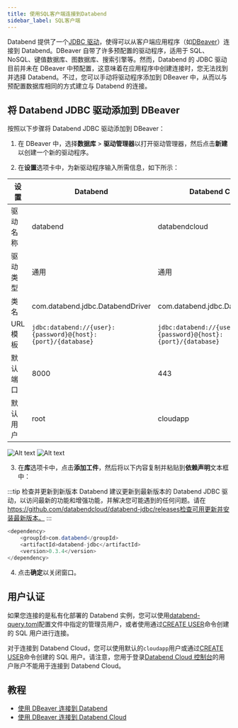 ```yaml
---
title: 使用SQL客户端连接到Databend
sidebar_label: SQL客户端
---
```


Databend 提供了一个[JDBC 驱动](https://github.com/databendcloud/databend-jdbc)，使得可以从客户端应用程序（如[DBeaver](https://dbeaver.com/)）连接到 Databend。DBeaver 自带了许多预配置的驱动程序，适用于 SQL、NoSQL、键值数据库、图数据库、搜索引擎等。然而，Databend 的 JDBC 驱动目前并未在 DBeaver 中预配置，这意味着在应用程序中创建连接时，您无法找到并选择 Databend。不过，您可以手动将驱动程序添加到 DBeaver 中，从而以与预配置数据库相同的方式建立与 Databend 的连接。

## 将 Databend JDBC 驱动添加到 DBeaver

按照以下步骤将 Databend JDBC 驱动添加到 DBeaver：

1. 在 DBeaver 中，选择**数据库** > **驱动管理器**以打开驱动管理器，然后点击**新建**以创建一个新的驱动程序。

2. 在**设置**选项卡中，为新驱动程序输入所需信息，如下所示：

| 设置     | Databend                                                     | Databend Cloud                                               |
| -------- | ------------------------------------------------------------ | ------------------------------------------------------------ |
| 驱动名称 | databend                                                     | databendcloud                                                |
| 驱动类型 | 通用                                                         | 通用                                                         |
| 类名     | com.databend.jdbc.DatabendDriver                             | com.databend.jdbc.DatabendDriver                             |
| URL 模板 | `jdbc:databend://{user}:{password}@{host}:{port}/{database}` | `jdbc:databend://{user}:{password}@{host}:{port}/{database}` |
| 默认端口 | 8000                                                         | 443                                                          |
| 默认用户 | root                                                         | cloudapp                                                     |

![Alt text](/img/integration/jdbc-new-driver.png)
![Alt text](@site/static/img/documents/develop/jdbc-new-driver.png)

3. 在**库**选项卡中，点击**添加工件**，然后将以下内容复制并粘贴到**依赖声明**文本框中：

:::tip 检查并更新到新版本
Databend 建议更新到最新版本的 Databend JDBC 驱动，以访问最新的功能和增强功能，并解决您可能遇到的任何问题。请在 ​https://github.com/databendcloud/databend-jdbc/releases检查可用更新并安装最新版本。
:::

```java
<dependency>
    <groupId>com.databend</groupId>
    <artifactId>databend-jdbc</artifactId>
    <version>0.3.4</version>
</dependency>
```

4. 点击**确定**以关闭窗口。

## 用户认证

如果您连接的是私有化部署的 Databend 实例，您可以使用[databend-query.toml](https://github.com/databendlabs/databend/blob/main/scripts/distribution/configs/databend-query.toml)配置文件中指定的管理员用户，或者使用通过[CREATE USER](/sql/sql-commands/ddl/user/user-create-user)命令创建的 SQL 用户进行连接。

对于连接到 Databend Cloud，您可以使用默认的`cloudapp`用户或通过[CREATE USER](/sql/sql-commands/ddl/user/user-create-user)命令创建的 SQL 用户。请注意，您用于登录[Databend Cloud 控制台](https://app.databend.com/)的用户账户不能用于连接到 Databend Cloud。

## 教程

- [使用 DBeaver 连接到 Databend](/tutorials/connect/connect-to-databend-dbeaver)
- [使用 DBeaver 连接到 Databend Cloud](/tutorials/connect/connect-to-databendcloud-dbeaver)
